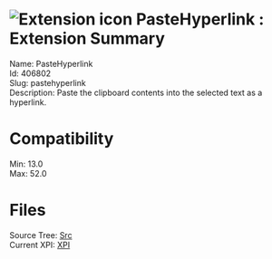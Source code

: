 # ![Extension icon](https://addons.thunderbird.net/user-media/addon_icons/406/406802-64.png?modified=1476246018) PasteHyperlink : Extension Summary

Name: PasteHyperlink  
Id: 406802  
Slug: pastehyperlink  
Description: Paste the clipboard contents into the selected text as a hyperlink.
  

# Compatibility
Min: 13.0  
Max: 52.0  

# Files

Source Tree: [Src](C:/Dev/Thunderbird/ThunderKdB/xall/xOther/406802-pastehyperlink/src)  
Current XPI: [XPI](C:/Dev/Thunderbird/ThunderKdB/xall/xOther/406802-pastehyperlink/xpi)  



